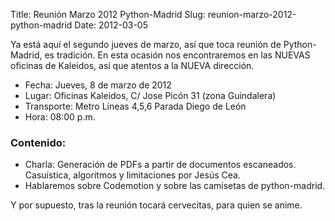 Title: Reunión Marzo 2012 Python-Madrid
Slug: reunion-marzo-2012-python-madrid
Date: 2012-03-05

Ya está aquí el segundo jueves de marzo, así que toca reunión de Python-Madrid, es tradición. En esta ocasión nos encontraremos en las NUEVAS oficinas de Kaleidos, así que atentos a la NUEVA dirección.

 * Fecha: Jueves, 8 de marzo de 2012
 * Lugar: Oficinas Kaleidos, C/ Jose Picón 31 (zona Guindalera) 
 * Transporte: Metro Líneas 4,5,6 Parada Diego de León
 * Hora: 08:00 p.m.
    
### Contenido: ###

* Charla: Generación de PDFs a partir de documentos escaneados. Casuística,
  algoritmos y limitaciones por Jesús Cea.
* Hablaremos sobre Codemotion y sobre las camisetas de python-madrid.

Y por supuesto, tras la reunión tocará cervecitas, para quien se anime.
